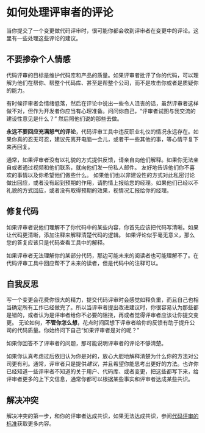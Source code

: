 # 如何处理评审者的评论 

当你提交了一个变更做代码评审时，很可能你都会收到评审者在变更中的评论。这里有一些处理这些评论的建议。 

## 不要掺杂个人情感 

代码评审的目标是维护代码库和产品的质量。如果评审者批评了你的代码，可以理解为他们在帮你、帮整个代码库、甚至是帮整个公司，而不是攻击你或者是质疑你的能力。 

有时候评审者会情绪低落，然后在评论中说出一些令人沮丧的话，虽然评审者这样做不对，但作为开发者你应当有心理准备。问问你自己，“评审者试图与我交流的建设性意见是什么？” 然后照他们说的那些去做。  

**永远不要回应充满怒气的评论**，代码评审工具中违反职业礼仪的情况永远存在。如果你真的忍无可忍，建议先离开电脑一会儿，或者干一些其他的事，等心情平复下来再回复。  
 
通常，如果评审者没有以礼貌的方式提供反馈，请亲自向他们解释。如果你无法亲自或者通过视频和他们联系，就向他们发一份私人邮件。 友好地告诉他们你不喜欢的事情以及你希望他们做些什么。 如果他们也以非建设性的方式对此私密讨论做出回应，或者没有起到预期的作用，请酌情上报给您的经理。如果他们已经以不礼貌的方式回应，或者没有取得预期的效果，视情况汇报给你的经理。  

## 修复代码 

如果评审者说他们理解不了你代码中的某些内容，你首先应该把代码写清晰。如果让代码更清晰，添加注释来解释清楚代码的逻辑。 如果评论似乎毫无意义，那么您的答复应该只是代码查看工具中的解释。

如果评审者无法理解你的某部分代码，那边可能未来的阅读者也可能理解不了。在代码评审工具中回应帮不了未来的读者，但是代码中的注释可以。  

## 自我反思   

写一个变更会花费你很大的精力，提交代码评审时会感觉如释负重，而且自己也相当确定所有工作已经做完了。所以当评审者提出改进建议时，你很容易认为那些都是错的，或者认为是评审者给你不必要的阻挠，再或者觉得评审者应该让你提交变更。 无论如何，**不管你怎么想**，花点时间回想下评审者给你的反馈有助于提升公司的代码质量。你始终问下自己“如果评审者是对的呢？”  

如果你回答不了评审者的问题，那可能说明评审者的评论不够清楚。 

如果你认真考虑过后依旧认为你是对的，放心大胆地解释清楚为什么你的方法对公司更有利。通常，评审者只是提供*建议*，并且希望你能思考出更好的方法。也许你已经知道一些评审者不知道的关于用户、代码库、或者变更，把这些都写下来，给评审者更多的上下文信息，通常你都可以根据某些事实和评审者达成某些共识。  

## 解决冲突 

解决冲突的第一步，和你的评审者达成共识，如果无法达成共识，参阅[代码评审的标准](../reviewer/standard.md)获取更多内容。 

